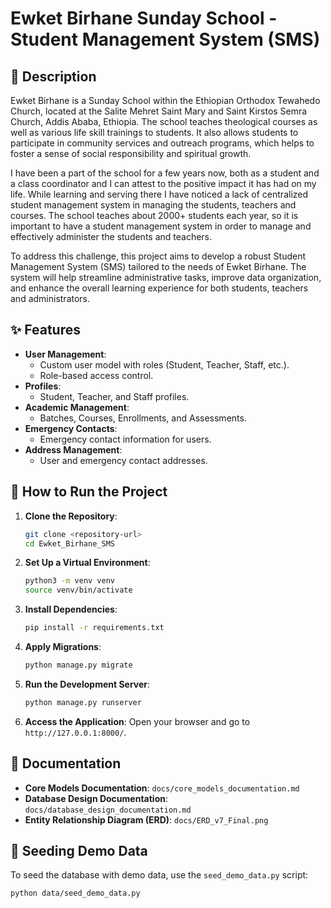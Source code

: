 # Ewket Birhane Sunday School - Student Management System (SMS)

## 📝 Description

Ewket Birhane is a Sunday School within the Ethiopian Orthodox Tewahedo Church, located at the Salite Mehret Saint Mary and Saint Kirstos Semra Church, Addis Ababa, Ethiopia. The school teaches theological courses as well as various life skill trainings to students. It also allows students to participate in community services and outreach programs, which helps to foster a sense of social responsibility and spiritual growth.

I have been a part of the school for a few years now, both as a student and a class coordinator and I can attest to the positive impact it has had on my life. While learning and serving there I have noticed a lack of centralized student management system in managing the students, teachers and courses. The school teaches about 2000+ students each year, so it is important to have a student management system in order to manage and effectively administer the students and teachers.

To address this challenge, this project aims to develop a robust Student Management System (SMS) tailored to the needs of Ewket Birhane. The system will help streamline administrative tasks, improve data organization, and enhance the overall learning experience for both students, teachers and administrators.

## ✨ Features

- **User Management**:
  - Custom user model with roles (Student, Teacher, Staff, etc.).
  - Role-based access control.
- **Profiles**:
  - Student, Teacher, and Staff profiles.
- **Academic Management**:
  - Batches, Courses, Enrollments, and Assessments.
- **Emergency Contacts**:
  - Emergency contact information for users.
- **Address Management**:
  - User and emergency contact addresses.

## 🚀 How to Run the Project

1. **Clone the Repository**:

   ```bash
   git clone <repository-url>
   cd Ewket_Birhane_SMS
   ```

2. **Set Up a Virtual Environment**:

   ```bash
   python3 -m venv venv
   source venv/bin/activate
   ```

3. **Install Dependencies**:

   ```bash
   pip install -r requirements.txt
   ```

4. **Apply Migrations**:

   ```bash
   python manage.py migrate
   ```

5. **Run the Development Server**:

   ```bash
   python manage.py runserver
   ```

6. **Access the Application**:
   Open your browser and go to `http://127.0.0.1:8000/`.

## 📄 Documentation

- **Core Models Documentation**: `docs/core_models_documentation.md`
- **Database Design Documentation**: `docs/database_design_documentation.md`
- **Entity Relationship Diagram (ERD)**: `docs/ERD_v7_Final.png`

## 🌱 Seeding Demo Data

To seed the database with demo data, use the `seed_demo_data.py` script:

   ```bash
   python data/seed_demo_data.py
   ```
